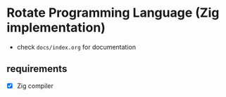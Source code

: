 
# Rotate Programming Language (Zig implementation)

- check `docs/index.org` for documentation

## requirements
- [x] Zig compiler
